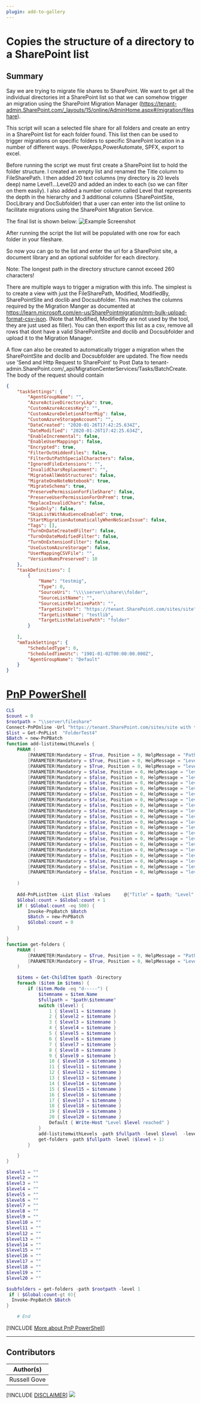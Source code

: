 ```yaml
---
plugin: add-to-gallery
---
```


# Copies the structure of a directory to a SharePoint list

## Summary

Say we are trying to migrate file shares to SharePoint. We want to get all the individual directories int a SharePoint list so that we can somehow trigger an migration using the SharePoint Migration Manager (https://tenant-admin.SharePoint.com/_layouts/15/online/AdminHome.aspx#/migration/fileshare).

This script will scan a selected file share for all folders and create an entry in a SharePoint list for each folder found. This list then can be used to trigger migrations on specific folders to specific SharePoint location in a number of different ways. (PowerApps,PowerAutomate, SPFX, export to excel.

Before running the script we must first create a SharePoint list to hold the folder structure. I created an empty list and renamed the Title column to FileSharePath.
I then added 20 text columns (my directory is 20 levels deep) name Level1...Level20 and added an index to each (so we can filter on them easily). I also added a number column called Level that represents the depth in the hierarchy and 3 additional columns (SharePointSite, DocLibrary and DocSubfolder) that a user can enter into the list online to facilitate migrations using the SharePoint Migration Service.

The final list is shown below:
![Example Screenshot](assets/LISTSTRUCTURE.PNG)

After running the script the list will be populated with one row for each folder in your
fileshare.

So now you can go to the list and enter the url for a SharePoint site, a document library and an optional subfolder for each directory. 

Note: The longest path in the directory structure cannot exceed 260 characters!

There are multiple ways to trigger a migration with this info. The simplest is to create a view with just the FileSharePath, Modified, ModifiedBy, SharePointSite and doclib and Docsubfolder.
This matches the columns required by the Migration Manger as documented at https://learn.microsoft.com/en-us/SharePointmigration/mm-bulk-upload-format-csv-json. (Note that Modified, ModifiedBy are not used by the tool, they are just used as filler). You can then export this list as a csv, remove all rows that dont have a valid SharePointSite and doclib and Docsubfolder and upload it to the Migration Manager.

A flow can also be created to automatically trigger a migration when the SharePointSite and doclib and Docsubfolder are updated. The flow needs use 'Send and Http Request to SharePoint' to Post Data to tenant-admin.SharePoint.com/_api/MigrationCenterServices/Tasks/BatchCreate.
The body of the request should contain 
```json
{
    "taskSettings": {
        "AgentGroupName": "",
        "AzureActiveDirectoryLkp": true,
        "CustomAzureAccessKey": "",
        "CustomAzureDeletionAfterMig": false,
        "CustomAzureStorageAccount": "",
        "DateCreated": "2020-01-26T17:42:25.634Z",
        "DateModified": "2020-01-26T17:42:25.634Z",
        "EnableIncremental": false,
        "EnableUserMappings": false,
        "Encrypted": true,
        "FilterOutHiddenFiles": false,
        "FilterOutPathSpecialCharacters": false,
        "IgnoredFileExtensions": "",
        "InvalidCharsReplacement": "",
        "MigrateAllWebStructures": false,
        "MigrateOneNoteNotebook": true,
        "MigrateSchema": true,
        "PreservePermissionForFileShare": false,
        "PreserveUserPermissionForOnPrem": true,
        "ReplaceInvalidChars": false,
        "ScanOnly": false,
        "SkipListWithAudienceEnabled": true,
        "StartMigrationAutomaticallyWhenNoScanIssue": false,
        "Tags": [],
        "TurnOnDateCreatedFilter": false,
        "TurnOnDateModifiedFilter": false,
        "TurnOnExtensionFilter": false,
        "UseCustomAzureStorage": false,
        "UserMappingCSVFile": "",
        "VersionNumsPreserved": 10
    },
    "taskDefinitions": [
        {
            "Name": "testmig",
            "Type": 0,
            "SourceUri": "\\\\server\\share\\folder",
            "SourceListName": "",
            "SourceListRelativePath": "",
            "TargetSiteUrl": "https://tenant.SharePoint.com/sites/site",
            "TargetListName": "testlib",
            "TargetListRelativePath": "folder"
        }
     
    ],
    "mmTaskSettings": {
        "ScheduledType": 0,
        "ScheduledTimeUtc": "1901-01-02T00:00:00.000Z",
        "AgentGroupName": "Default"
    }
}

```

# [PnP PowerShell](#tab/pnpps)

```powershell
CLS
$count = 0
$rootpath = "\\server\fileshare"
Connect-PnPOnline -Url "https://tenant.SharePoint.com/sites/site with the targetlist" -Interactive
$list = Get-PnPList  "FolderTest4"
$Batch = new-PnPBatch
function add-listitemwithLevels {
    PARAM (
        [PARAMETER(Mandatory = $True, Position = 0, HelpMessage = "Path")][String]$path,
        [PARAMETER(Mandatory = $True, Position = 0, HelpMessage = "Level")][String]$level,
        [PARAMETER(Mandatory = $True, Position = 0, HelpMessage = "level1")][String]$level1,
        [PARAMETER(Mandatory = $false, Position = 0, HelpMessage = "level2")][String]$level2,
        [PARAMETER(Mandatory = $false, Position = 0, HelpMessage = "level3")][String]$level3,
        [PARAMETER(Mandatory = $false, Position = 0, HelpMessage = "level4")][String]$level4,
        [PARAMETER(Mandatory = $false, Position = 0, HelpMessage = "level5")][String]$level5,
        [PARAMETER(Mandatory = $false, Position = 0, HelpMessage = "level6")][String]$level6,
        [PARAMETER(Mandatory = $false, Position = 0, HelpMessage = "level7")][String]$level7,
        [PARAMETER(Mandatory = $false, Position = 0, HelpMessage = "level8")][String]$level8,
        [PARAMETER(Mandatory = $false, Position = 0, HelpMessage = "level9")][String]$level9,
        [PARAMETER(Mandatory = $false, Position = 0, HelpMessage = "level10")][String]$level10,
        [PARAMETER(Mandatory = $false, Position = 0, HelpMessage = "level11")][String]$level11,
        [PARAMETER(Mandatory = $false, Position = 0, HelpMessage = "level12")][String]$level12,
        [PARAMETER(Mandatory = $false, Position = 0, HelpMessage = "level13")][String]$level13,
        [PARAMETER(Mandatory = $false, Position = 0, HelpMessage = "level14")][String]$level14,
        [PARAMETER(Mandatory = $false, Position = 0, HelpMessage = "level15")][String]$level15,
        [PARAMETER(Mandatory = $false, Position = 0, HelpMessage = "level16")][String]$level16,
        [PARAMETER(Mandatory = $false, Position = 0, HelpMessage = "level17")][String]$level17,
        [PARAMETER(Mandatory = $false, Position = 0, HelpMessage = "level18")][String]$level18,
        [PARAMETER(Mandatory = $false, Position = 0, HelpMessage = "level19")][String]$level19,
        [PARAMETER(Mandatory = $false, Position = 0, HelpMessage = "level20")][String]$level20
    
    )
   
    Add-PnPListItem -List $list -Values     @{"Title" = $path; "Level" = $level; "Level1" = $level1; "Level2" = $level2; "Level3" = $level3; "Level4" = $level4; "Level5" = $level5; "Level6" = $level6; "Level7" = $level7; "Level8" = $level8; "Level9" = $level9; "Level10" = $level10; "Level11" = $level11; "Level12" = $level12; "Level13" = $level13; "Level14" = $level14; "Level15" = $level15; "Level16" = $level16; "Level17" = $level17; "Level18" = $level18; "Level19" = $level19; "Level20" = $level20 } -Batch $Batch
    $Global:count = $Global:count + 1
    if ( $Global:count -eq 500) {
        Invoke-PnpBatch $Batch
        $Batch = new-PnPBatch
        $Global:count = 0
    }

}
function get-folders {
    PARAM (
        [PARAMETER(Mandatory = $True, Position = 0, HelpMessage = "Path")][String]$path,
        [PARAMETER(Mandatory = $True, Position = 0, HelpMessage = "Level")][Int32]$level
    )

    $items = Get-ChildItem $path -Directory
    foreach ($item in $items) {
        if ($item.Mode -eq "d-----") {
            $itemname = $item.Name
            $fullpath = "$path\$itemname"
            switch ($level) {
                1 { $level1 = $itemname }
                2 { $level2 = $itemname }
                3 { $level3 = $itemname }
                4 { $level4 = $itemname }
                5 { $level5 = $itemname }
                6 { $level6 = $itemname }
                7 { $level7 = $itemname }
                8 { $level8 = $itemname }
                9 { $level9 = $itemname }
                10 { $level10 = $itemname }
                11 { $level11 = $itemname }
                12 { $level12 = $itemname }
                13 { $level13 = $itemname }
                14 { $level14 = $itemname }
                15 { $level15 = $itemname }
                16 { $level16 = $itemname }
                17 { $level17 = $itemname }
                18 { $level18 = $itemname }
                19 { $level19 = $itemname }
                20 { $level20 = $itemname }
                Default { Write-Host "Level $level reached" }
            }
            add-listitemwithLevels -path $fullpath -level $level  -level1 $level1  -level2 $level2  -level3 $level3  -level4 $level4  -level5 $level5  -level6 $level6  -level7 $level7  -level8 $level8  -level9 $level9  -level10 $level10  -level11 $level11  -level12 $level12  -level13 $level13  -level14 $level14 -level15 $level15  -level16 $level16  -level17 $level17  -level18 $level18  -level19 $level19  -level20 $level20 
            get-folders -path $fullpath -level ($level + 1) 
        }

    }
}

$level1 = ""
$level2 = ""
$level3 = ""
$level4 = ""
$level5 = ""
$level6 = ""
$level7 = ""
$level8 = ""
$level9 = ""
$level10 = ""
$level11 = ""
$level12 = ""
$level13 = ""
$level14 = ""
$level15 = ""
$level16 = ""
$level17 = ""
$level18 = ""
$level19 = ""
$level20 = ""

$subfolders = get-folders -path $rootpath -level 1
 if ( $Global:count-gt 0){
  Invoke-PnpBatch $Batch
}

    # End

```
[!INCLUDE [More about PnP PowerShell](../../docfx/includes/MORE-PNPPS.md)]
***

## Contributors

| Author(s) |
|-----------|
| Russell Gove |

[!INCLUDE [DISCLAIMER](../../docfx/includes/DISCLAIMER.md)]
<img src="https://m365-visitor-stats.azurewebsites.net/script-samples/scripts/spo-copy-directory-structure-to-sharepoint-list" aria-hidden="true" />

